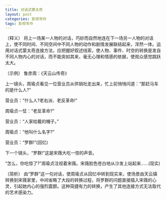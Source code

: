 ```yaml
---
title: 对话式蒙太奇
layout: post
categories: 影视写作
tags: 影视写作
---
```


〔释义〕 将上一场某一人物的对话，巧妙而自然地连在下一场另一人物的对话上，使不同时间、不同空间中不同人物的动作和剧情发展联结起来，浑然一体。运用对话式蒙太奇连接方法，应把握好叙述线索，使人物、事件、时空的转换是发自不同人物内心的对话，而不能突如其来，毫无心理和情感的依据，使观众感觉跳跃太大。

〔示例〕 鲁彦周：《天云山传奇》

上一镜头，周瑜贞看见一位营业员从供销社走出来，忙上前悄悄问道：“那赶马车的是什么人?”

营业员：“什么人?老右派、老反革命!”

周瑜贞一怔：“老反革命?”

营业员：“人家给戴的帽子。”

周瑜贞：“他叫什么名字?”

营业员：“罗群!”(回忆)

下一个镜头，“罗群!”这是宋薇大吃一惊的声音。

“怎么，你吃惊了?”周瑜贞注视着宋薇。宋薇脸色苍白地从沙发上站起来……(现实)

〔简析〕 由“罗群”这一句对话，使周瑜贞从回忆中转到现实来，使场景由天云镇转换到宋薇家里，中间省略了大段的转换过程，将罗群的问题直接插入宋薇的心灵，引起她内心的强烈震颤。这种简捷有力的转换，产生了其他连接方式无法取代的艺术感染力。 